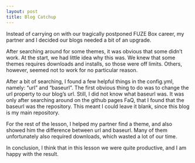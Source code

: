 ```yaml
---
layout: post
title: Blog Catchup
---
```


Instead of carrying on with our tragically postponed FUZE Box career, my partner and I decided our blogs needed a bit of an upgrade.

After searching around for some themes, it was obvious that some didn’t work. At the start, we had little idea why this was. We knew 
that some themes requires downloads and installs, so those were off limits. Others, however, seemed not to work for no particular 
reason.

After a bit of searching, I found a few helpful  things in the config.yml, namely: “url” and “baseurl”. The first obvious thing to 
do was to change the url property to our blog’s url. Still, I did not know what baseurl was. It was only after searching around on 
the github pages FaQ, that I found that the baseurl was the repository. This meant I could leave it blank, since this blog is my 
main repository.

For the rest of the lesson, I helped my partner find a theme, and also showed him the difference between url and baseurl. Many of 
them unfortunately also required downloads, which wasted a lot of our time.

In conclusion, I think that in this lesson we were quite productive, and I am happy with the result.


